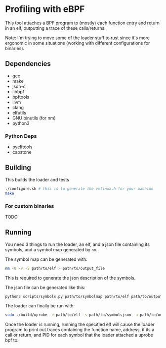 # Profiling with eBPF
This tool attaches a BPF program to (mostly) each function entry and return in an elf, outputting a trace of these calls/returns.


Note: I'm trying to move some of the loader stuff to rust since it's more ergonomic in some situations (working with different configurations for binaries).

## Dependencies
- gcc
- make
- json-c
- libbpf
- bpftools
- llvm
- clang
- elfutils
- GNU binutils (for nm)
- python3
### Python Deps
- pyelftools
- capstone

## Building
This builds the loader and tests
```sh
./configure.sh # this is to generate the vmlinux.h for your machine
make
```
### For custom binaries
TODO


## Running

You need 3 things to run the loader, an elf, and a json file containing its symbols, and a symbol map generated by `nm`.

The symbol map can be generated with:
```sh
nm -U -v -S path/to/elf > path/to/output_file
```
This is required to generate the json description of the symbols.

The json file can be generated like this:
```sh
python3 scripts/symbols.py path/to/symbolmap path/to/elf path/to/output_file
```

The loader can finally be run with:
```sh
sudo ./build/uprobe -e path/to/elf -s path/to/symbolsjson -o path/to/outputlog
```

Once the loader is running, running the specified elf will cause the loader program to print out traces containing the function name, address, if its a call or return, and PID for each symbol that the loader attached a uprobe bpf to.

